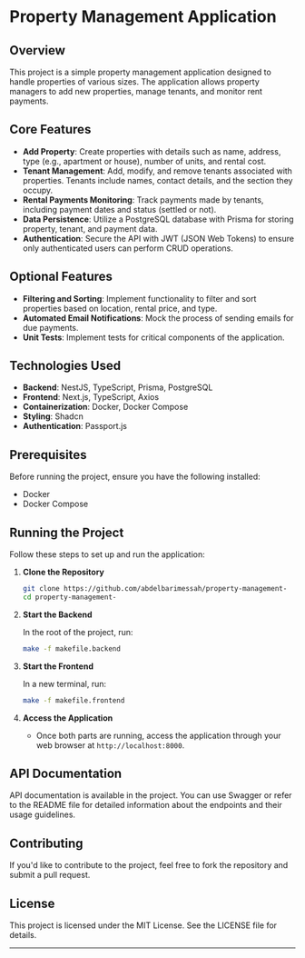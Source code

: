 # Property Management Application

## Overview

This project is a simple property management application designed to handle properties of various sizes. The application allows property managers to add new properties, manage tenants, and monitor rent payments.

## Core Features

- **Add Property**: Create properties with details such as name, address, type (e.g., apartment or house), number of units, and rental cost.
- **Tenant Management**: Add, modify, and remove tenants associated with properties. Tenants include names, contact details, and the section they occupy.
- **Rental Payments Monitoring**: Track payments made by tenants, including payment dates and status (settled or not).
- **Data Persistence**: Utilize a PostgreSQL database with Prisma for storing property, tenant, and payment data.
- **Authentication**: Secure the API with JWT (JSON Web Tokens) to ensure only authenticated users can perform CRUD operations.

## Optional Features

- **Filtering and Sorting**: Implement functionality to filter and sort properties based on location, rental price, and type.
- **Automated Email Notifications**: Mock the process of sending emails for due payments.
- **Unit Tests**: Implement tests for critical components of the application.

## Technologies Used

- **Backend**: NestJS, TypeScript, Prisma, PostgreSQL
- **Frontend**: Next.js, TypeScript, Axios
- **Containerization**: Docker, Docker Compose
- **Styling**: Shadcn
- **Authentication**: Passport.js

## Prerequisites

Before running the project, ensure you have the following installed:

- Docker
- Docker Compose

## Running the Project

Follow these steps to set up and run the application:

1. **Clone the Repository**

   ```bash
   git clone https://github.com/abdelbarimessah/property-management-
   cd property-management-
   ```

2. **Start the Backend**

   In the root of the project, run:

   ```bash
   make -f makefile.backend
   ```

3. **Start the Frontend**

   In a new terminal, run:

   ```bash
   make -f makefile.frontend
   ```

4. **Access the Application**

   - Once both parts are running, access the application through your web browser at `http://localhost:8000`.

## API Documentation

API documentation is available in the project. You can use Swagger or refer to the README file for detailed information about the endpoints and their usage guidelines.

## Contributing

If you'd like to contribute to the project, feel free to fork the repository and submit a pull request.

## License

This project is licensed under the MIT License. See the LICENSE file for details.

---
